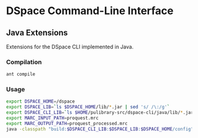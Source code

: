 # DSpace Command-Line Interface
## Java Extensions
Extensions for the DSpace CLI implemented in Java.

### Compilation
```bash
ant compile
```

### Usage
```bash
export DSPACE_HOME=/dspace
export DSPACE_LIB=`ls $DSPACE_HOME/lib/*.jar | sed 's/ /\:/g'`
export DSPACE_CLI_LIB=`ls $HOME/pulibrary-src/dspace-cli/java/lib/*.jar | sed 's/ /\:/g'`
export MARC_INPUT_PATH=proquest.mrc
export MARC_OUTPUT_PATH=proquest_processed.mrc
java -classpath "build:$DSPACE_CLI_LIB:$DSPACE_LIB:$DSPACE_HOME/config" edu.princeton.dspace.etds.ETDMARCProcessor -v -d $DSPACE_HOME  -i $MARC_INPUT_PATH -o $MARC_OUTPUT_PATH
```

